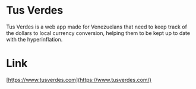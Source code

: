 
# Tus Verdes

Tus Verdes is a web app made for Venezuelans that need to keep track of the dollars to local currency conversion, helping them to be kept up to date with the hyperinflation.

# Link
[https://www.tusverdes.com](https://www.tusverdes.com/)
